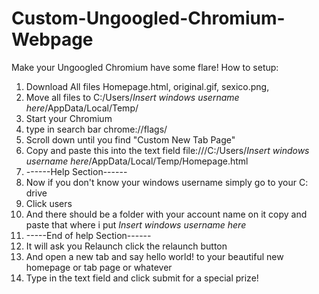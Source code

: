 # Custom-Ungoogled-Chromium-Webpage
Make your Ungoogled Chromium have some flare! 
How to setup:
1. Download All files Homepage.html, original.gif, sexico.png,
2. Move all files to C:/Users/*Insert windows username here*/AppData/Local/Temp/
3. Start your Chromium 
4. type in search bar chrome://flags/
5. Scroll down until you find "Custom New Tab Page"
6. Copy and paste this into the text field file:///C:/Users/*Insert windows username here*/AppData/Local/Temp/Homepage.html
7. ------Help Section------
8. Now if you don't know your windows username simply go to your C: drive
9. Click users
10. And there should be a folder with your account name on it copy and paste that where i put *Insert windows username here*
11. -----End of help Section------
12. It will ask you Relaunch click the relaunch button
13. And open a new tab and say hello world! to your beautiful new homepage or tab page or whatever
14. Type in the text field and click submit for a special prize!

